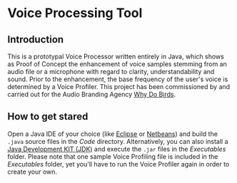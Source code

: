 # Voice Processing Tool

## Introduction

This is a prototypal Voice Processor written entirely in Java, which shows as Proof of Concept the enhancement of voice samples stemming from an audio file or a microphone with regard to clarity, understandability and sound. Prior to the enhancement, the base frequency of the user's voice is determined by a Voice Profiler. This project has been commissioned by and carried out for the Audio Branding Agency [Why Do Birds](https://www.whydobirds.de).

## How to get stared

Open a Java IDE of your choice (like [Eclipse](https://www.eclipse.org) or [Netbeans](https://netbeans.org)) and build the `.java` source files in the *Code* directory. Alternatively, you can also install a [Java Development KIT (JDK)](http://www.oracle.com/technetwork/java/index.html) and execute the `.jar` files in the *Executables* folder. Please note that one sample Voice Profiling file is included in the *Executables* folder, yet you'll have to run the Voice Profiler again in order to create your own.
